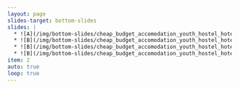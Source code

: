 ```yaml
---
layout: page
slides-target: bottom-slides
slides: |
  * ![A](/img/bottom-slides/cheap_budget_accomodation_youth_hostel_hotel_stirling_scotland_william_willy_wallace_braveheart_castle_group-1.jpg)
  * ![B](/img/bottom-slides/cheap_budget_accomodation_youth_hostel_hotel_stirling_scotland_william_willy_wallace_braveheart_castle_group-2.jpg)
  * ![B](/img/bottom-slides/cheap_budget_accomodation_youth_hostel_hotel_stirling_scotland_william_willy_wallace_braveheart_castle-3.jpg)
  * ![B](/img/bottom-slides/cheap_budget_accomodation_youth_hostel_hotel_stirling_scotland_william_willy_wallace_braveheart_castle-13.jpg)
item: 2
auto: true
loop: true
---
```

